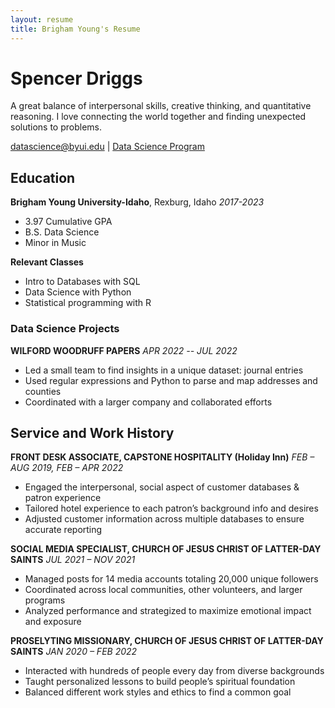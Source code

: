 ```yaml
---
layout: resume
title: Brigham Young's Resume
---
```

# Spencer Driggs
A great balance of interpersonal skills, creative thinking, and quantitative reasoning. I love connecting the world together and finding unexpected solutions to problems.

<div id="webaddress">
<a href="datascience@byui.edu">datascience@byui.edu</a>
| <a href="https://byuidatascience.github.io/development.html">Data Science Program</a>
</div>

<!-- https://www.monique.tech/the-art-of-markdown -->


## Education

__Brigham Young University-Idaho__, Rexburg, Idaho
*2017-2023*
- 3.97 Cumulative GPA 
- B.S. Data Science
- Minor in Music

__Relevant Classes__
- Intro to Databases with SQL
- Data Science with Python
- Statistical programming with R


### Data Science Projects

__WILFORD WOODRUFF PAPERS__
*APR 2022 -- JUL 2022*
- Led a small team to find insights in a unique dataset: journal entries
- Used regular expressions and Python to parse and map addresses and counties
- Coordinated with a larger company and collaborated efforts


## Service and Work History

__FRONT DESK ASSOCIATE, CAPSTONE HOSPITALITY (Holiday Inn)__
*FEB – AUG 2019, FEB – APR 2022*
- Engaged the interpersonal, social aspect of customer databases & patron experience
- Tailored hotel experience to each patron’s background info and desires
- Adjusted customer information across multiple databases to ensure accurate reporting

__SOCIAL MEDIA SPECIALIST, CHURCH OF JESUS CHRIST OF LATTER-DAY SAINTS__
*JUL 2021 – NOV 2021*
- Managed posts for 14 media accounts totaling 20,000 unique followers
- Coordinated across local communities, other volunteers, and larger programs
- Analyzed performance and strategized to maximize emotional impact and exposure

__PROSELYTING MISSIONARY, CHURCH OF JESUS CHRIST OF LATTER-DAY SAINTS__
*JAN 2020 – FEB 2022*
- Interacted with hundreds of people every day from diverse backgrounds
- Taught personalized lessons to build people’s spiritual foundation
- Balanced different work styles and ethics to find a common goal

<!-- ### Footer

Last updated: DEC 2022 -->


